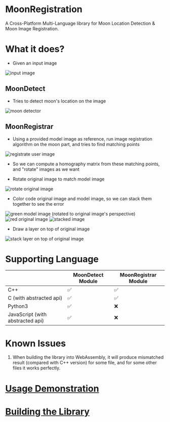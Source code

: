 
# MoonRegistration

A Cross-Platform Multi-Language library for Moon Location Detection & Moon Image Registration.

# What it does?

* Given an input image

![input image](./imgs/00_input_image.png)

## MoonDetect

* Tries to detect moon's location on the image

![moon detector](./imgs/01_moon_detector.png)

## MoonRegistrar

* Using a provided model image as reference, run image registration algorithm on the moon part, and tries to find matching points

![registrate user image](./imgs/01_moon_registrar_matched_keypoints.png)

* So we can compute a homography matrix from these matching points, and "rotate" images as we want

* Rotate original image to match model image

![rotate original image](./imgs/02_moon_registrar_registrate_user_image.png)

* Color code original image and model image, so we can stack them together to see the error

![green model image (rotated to original image's perspective)](./imgs/03_moon_registrar_green_model_image.png)
![red original image](./imgs/04_moon_registrar_red_transformed_user_image.png)
![stacked image](./imgs/05_moon_registrar_stacked_red_green_image.png)

* Draw a layer on top of original image

![stack layer on top of original image](./imgs/06_moon_registrar_layer_image.png)

# Supporting Language

|                                  | MoonDetect Module | MoonRegistrar Module |
|----------------------------------|-------------------|----------------------|
| C++                              | ✅                 | ✅                    |
| C (with abstracted api)          | ✅                 | ✅                    |
| Python3                          | ✅                 | ❌                    |
| JavaScript (with abstracted api) | ✅                 | ❌                    |


# Known Issues

1. When building the library into WebAssembly, it will produce mismatched result (compared with C++ version) for some file, and for some other files it works perfectly.

# [Usage Demonstration](./demo/README.md)

# [Building the Library](./BUILDING.md)
